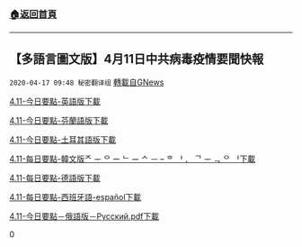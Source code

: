 ###  [:house:返回首頁](https://github.com/ourhimalayas/txt)
---

## 【多語言圖文版】4月11日中共病毒疫情要聞快報
`2020-04-17 09:48 秘密翻译组` [轉載自GNews](https://gnews.org/zh-hant/175365/)

[4.11-今日要點-英語版](https://s3.amazonaws.com/gnews-media-offload/wp-content/uploads/2020/04/17092017/4.11-%E4%BB%8A%E6%97%A5%E8%A6%81%E7%82%B9-%E8%8B%B1%E8%AF%AD%E7%89%88.pdf)[下載](https://s3.amazonaws.com/gnews-media-offload/wp-content/uploads/2020/04/17092017/4.11-%E4%BB%8A%E6%97%A5%E8%A6%81%E7%82%B9-%E8%8B%B1%E8%AF%AD%E7%89%88.pdf)

[4.11-今日要點-芬蘭語版](https://s3.amazonaws.com/gnews-media-offload/wp-content/uploads/2020/04/17093619/4.11-%E4%BB%8A%E6%97%A5%E8%A6%81%E7%82%B9-%E8%8A%AC%E5%85%B0%E8%AF%AD%E7%89%88.pdf.pdf)[下載](https://s3.amazonaws.com/gnews-media-offload/wp-content/uploads/2020/04/17093619/4.11-%E4%BB%8A%E6%97%A5%E8%A6%81%E7%82%B9-%E8%8A%AC%E5%85%B0%E8%AF%AD%E7%89%88.pdf.pdf)

[4.11-今日要點-土耳其語版](https://s3.amazonaws.com/gnews-media-offload/wp-content/uploads/2020/04/17093623/4.11-%E4%BB%8A%E6%97%A5%E8%A6%81%E9%BB%9E-%E5%9C%9F%E8%80%B3%E5%85%B6%E8%AA%9E%E7%89%88.pdf)[下載](https://s3.amazonaws.com/gnews-media-offload/wp-content/uploads/2020/04/17093623/4.11-%E4%BB%8A%E6%97%A5%E8%A6%81%E9%BB%9E-%E5%9C%9F%E8%80%B3%E5%85%B6%E8%AA%9E%E7%89%88.pdf)

[4.11-每日要點-韓文版ᄌ ᅮ ᄋ ᅭ ᄂ ᅲ ᄉ ᅳ – ᄒ ᅡ ᆫ ᄀ ᅮ ᆨ ᄋ ᅥ](https://s3.amazonaws.com/gnews-media-offload/wp-content/uploads/2020/04/17092250/4.11-%E6%AF%8F%E6%97%A5%E8%A6%81%E8%81%9E%E9%9F%93%E6%96%87%E7%89%88%E1%84%8C%E1%85%AE%E1%84%8B%E1%85%AD%E1%84%82%E1%85%B2%E1%84%89%E1%85%B3-%E1%84%92%E1%85%A1%E1%86%AB%E1%84%80%E1%85%AE%E1%86%A8%E1%84%8B%E1%85%A5.pdf)[下載](https://s3.amazonaws.com/gnews-media-offload/wp-content/uploads/2020/04/17092250/4.11-%E6%AF%8F%E6%97%A5%E8%A6%81%E8%81%9E%E9%9F%93%E6%96%87%E7%89%88%E1%84%8C%E1%85%AE%E1%84%8B%E1%85%AD%E1%84%82%E1%85%B2%E1%84%89%E1%85%B3-%E1%84%92%E1%85%A1%E1%86%AB%E1%84%80%E1%85%AE%E1%86%A8%E1%84%8B%E1%85%A5.pdf)

[4.11-每日要點-德語版](https://s3.amazonaws.com/gnews-media-offload/wp-content/uploads/2020/04/17092306/4.11-%E6%AF%8F%E6%97%A5%E8%A6%81%E9%BB%9E-%E5%BE%B7%E8%AA%9E%E7%89%88.pdf)[下載](https://s3.amazonaws.com/gnews-media-offload/wp-content/uploads/2020/04/17092306/4.11-%E6%AF%8F%E6%97%A5%E8%A6%81%E9%BB%9E-%E5%BE%B7%E8%AA%9E%E7%89%88.pdf)

[4.11-每日要點-西班牙語-español](https://s3.amazonaws.com/gnews-media-offload/wp-content/uploads/2020/04/17092303/4.11-%E6%AF%8F%E6%97%A5%E8%A6%81%E9%BB%9E-%E8%A5%BF%E7%8F%AD%E7%89%99%E8%AA%9E-espan%CC%83ol.pdf)[下載](https://s3.amazonaws.com/gnews-media-offload/wp-content/uploads/2020/04/17092303/4.11-%E6%AF%8F%E6%97%A5%E8%A6%81%E9%BB%9E-%E8%A5%BF%E7%8F%AD%E7%89%99%E8%AA%9E-espan%CC%83ol.pdf)

[4.11-今日要點－俄語版－Русский.pdf](https://s3.amazonaws.com/gnews-media-offload/wp-content/uploads/2020/04/17092322/4.11-%E4%BB%8A%E6%97%A5%E8%A6%81%E7%82%B9%EF%BC%8D%E4%BF%84%E8%AF%AD%E7%89%88%EF%BC%8D%D0%A0%D1%83%D1%81%D1%81%D0%BA%D0%B8%D0%B8%CC%86.pdf.pdf)[下載](https://s3.amazonaws.com/gnews-media-offload/wp-content/uploads/2020/04/17092322/4.11-%E4%BB%8A%E6%97%A5%E8%A6%81%E7%82%B9%EF%BC%8D%E4%BF%84%E8%AF%AD%E7%89%88%EF%BC%8D%D0%A0%D1%83%D1%81%D1%81%D0%BA%D0%B8%D0%B8%CC%86.pdf.pdf)



0
